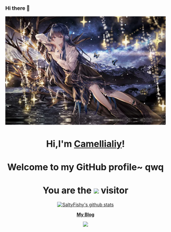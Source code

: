 ### Hi there 👋

<!--
**Camellialiy/Camellialiy** is a ✨ _special_ ✨ repository because its `README.md` (this file) appears on your GitHub profile.

Here are some ideas to get you started:

- 🔭 I’m currently working on ...
- 🌱 I’m currently learning ...
- 👯 I’m looking to collaborate on ...
- 🤔 I’m looking for help with ...
- 💬 Ask me about ...
- 📫 How to reach me: ...
- 😄 Pronouns: ...
- ⚡ Fun fact: ...
-->

<p align="center">
  <img src="https://github.com/Camellialiy/Camellialiy/blob/main/1672885679704.jpg">
</p>

<h1 align="center">Hi,I'm <a href="https://github.com/SaltyFishy">Camellialiy</a>!</h1>
<h1 align="center">Welcome to my GitHub profile~ qwq</h1>
<h1 align="center">You are the <img src="https://visitor-badge.glitch.me/badge?page_id=SaltyFishy&left_color=green&right_color=red"> visitor</h1>

<p align="center">
  <a href="https://github.com/Camellialiy"><img src="https://github-readme-stats.vercel.app/api?username=SaltyFishy&hide_border=true&show_icons=true" alt="SaltyFishy's github stats"></a>
</p>

<p align="center">
  <strong><a href="http://enthushtism.top">My Blog</a></strong> 
<!--   <strong><a href="https://twitter.com/SaltyFishy">Twitter</a></strong> |
  <strong><a href="https://discord.gg/nYXzaUS">Discord</a></strong> |
  <strong><a href="https://www.linkedin.com/in/SaltyFishy">LinkedIn</a></strong> |
  <strong><a href="https://www.twitch.tv/SaltyFishy">Twitch</a></strong> -->
</p>

<p align="center">
  <a href="https://github.com/SaltyFishy/github-readme-stats"><img src="https://github-readme-stats.vercel.app/api/top-langs/?username=SaltyFishy&layout=compact">
</p>



